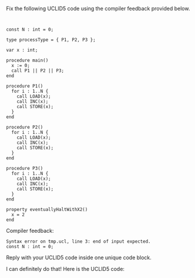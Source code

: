 
Fix the following UCLID5 code using the compiler feedback provided below.

```


const N : int = 0;

type processType = { P1, P2, P3 };

var x : int;

procedure main()
  x := 0;
  call P1 || P2 || P3;
end

procedure P1()
  for i : 1..N {
    call LOAD(x);
    call INC(x);
    call STORE(x);
  }
end

procedure P2()
  for i : 1..N {
    call LOAD(x);
    call INC(x);
    call STORE(x);
  }
end

procedure P3()
  for i : 1..N {
    call LOAD(x);
    call INC(x);
    call STORE(x);
  }
end

property eventuallyHaltWithX2()
  x = 2
end
```

Compiler feedback:

```
Syntax error on tmp.ucl, line 3: end of input expected.
const N : int = 0;

```
Reply with your UCLID5 code inside one unique code block.

I can definitely do that! Here is the UCLID5 code:
```
